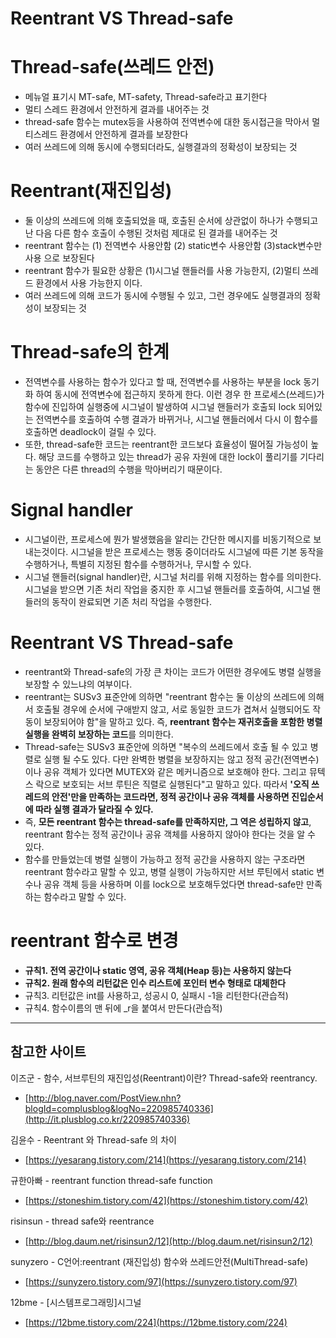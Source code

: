 # Reentrant VS Thread-safe

# Thread-safe(쓰레드 안전)

- 메뉴얼 표기시 MT-safe, MT-safety, Thread-safe라고 표기한다
- 멀티 스레드 환경에서 안전하게 결과를 내어주는 것
- thread-safe 함수는 mutex등을 사용하여 전역변수에 대한 동시접근을 막아서 멀티스레드 환경에서 안전하게 결과를 보장한다
- 여러 쓰레드에 의해 동시에 수행되더라도, 실행결과의 정확성이 보장되는 것

# Reentrant(재진입성)

- 둘 이상의 쓰레드에 의해 호출되었을 때, 호출된 순서에 상관없이 하나가 수행되고 난 다음 다른 함수 호출이 수행된 것처럼 제대로 된 결과를 내어주는 것
- reentrant 함수는 (1) 전역변수 사용안함 (2) static변수 사용안함 (3)stack변수만 사용 으로 보장된다
- reentrant 함수가 필요한 상황은 (1)시그널 핸들러를 사용 가능한지, (2)멀티 쓰레드 환경에서 사용 가능한지 이다.
- 여러 쓰레드에 의해 코드가 동시에 수행될 수 있고, 그런 경우에도 실행결과의 정확성이 보장되는 것

# Thread-safe의 한계

- 전역변수를 사용하는 함수가 있다고 할 때, 전역변수를 사용하는 부분을 lock 동기화 하여 동시에 전역변수에 접근하지 못하게 한다. 이런 경우 한 프로세스(쓰레드)가 함수에 진입하여 실행중에 시그널이 발생하여 시그널 핸들러가 호출되 lock 되어있는 전역변수를 호출하여 수행 결과가 바뀌거나, 시그널 핸들러에서 다시 이 함수를 호출하면 deadlock이 걸릴 수 있다.
- 또한, thread-safe한 코드는 reentrant한 코드보다 효율성이 떨어질 가능성이 높다. 해당 코드를 수행하고 있는 thread가 공유 자원에 대한 lock이 풀리기를 기다리는 동안은 다른 thread의 수행을 막아버리기 때문이다.

# Signal handler

- 시그널이란, 프로세스에 뭔가 발생했음을 알리는 간단한 메시지를 비동기적으로 보내는것이다. 시그널을 받은 프로세스는 행동 중이더라도 시그널에 따른 기본 동작을 수행하거나, 특별히 지정된 함수를 수행하거나, 무시할 수 있다.
- 시그널 핸들러(signal handler)란, 시그널 처리를 위해 지정하는 함수를 의미한다. 시그널을 받으면 기존 처리 작업을 중지한 후 시그널 핸들러를 호출하여, 시그널 핸들러의 동작이 완료되면 기존 처리 작업을 수행한다.

# Reentrant VS Thread-safe

- reentrant와 Thread-safe의 가장 큰 차이는 코드가 어떤한 경우에도 병렬 실행을 보장할 수 있느냐의 여부이다.
- reentrant는 SUSv3 표준안에 의하면 "reentrant 함수는 둘 이상의 쓰레드에 의해서 호출될 경우에 순서에 구애받지 않고, 서로 동일한 코드가 겹쳐서 실행되어도 작동이 보장되어야 함"을 말하고 있다. 즉, **reentrant 함수는 재귀호출을 포함한 병렬 실행을 완벽히 보장하는 코드**를 의미한다.
- Thread-safe는 SUSv3 표준안에 의하면 "복수의 쓰레드에서 호출 될 수 있고 병렬로 실행 될 수도 있다. 다만 완벽한 병렬을 보장하지는 않고 정적 공간(전역변수)이나 공유 객체가 있다면 MUTEX와 같은 메커니즘으로 보호해야 한다. 그리고 뮤텍스 락으로 보호되는 서브 루틴은 직렬로 실행된다"고 말하고 있다. 따라서 **'오직 쓰레드의 안전'만을 만족하는 코드라면, 정적 공간이나 공유 객체를 사용하면 진입순서에 따라 실행 결과가 달라질 수 있다.**
- 즉, **모든 reentrant 함수는 thread-safe를 만족하지만, 그 역은 성립하지 않고**, reentrant 함수는 정적 공간이나 공유 객체를 사용하지 않아야 한다는 것을 알 수 있다.
- 함수를 만들었는데 병렬 실행이 가능하고 정적 공간을 사용하지 않는 구조라면 reentrant 함수라고 말할 수 있고, 병렬 실행이 가능하지만 서브 루틴에서 static 변수나 공유 객체 등을 사용하며 이를 lock으로 보호해두었다면 thread-safe만 만족하는 함수라고 말할 수 있다.

# reentrant 함수로 변경

- **규칙1. 전역 공간이나 static 영역, 공유 객체(Heap 등)는 사용하지 않는다**
- **규칙2. 원래 함수의 리턴값은 인수 리스트에 포인터 변수 형태로 대체한다**
- 규칙3. 리턴값은 int를 사용하고, 성공시 0, 실패시 -1을 리턴한다(관습적)
- 규칙4. 함수이름의 맨 뒤에 _r을 붙여서 만든다(관습적)

---

## 참고한 사이트

이즈군 - 함수, 서브루틴의 재진입성(Reentrant)이란? Thread-safe와 reentrancy.

- [http://blog.naver.com/PostView.nhn?blogId=complusblog&logNo=220985740336](http://it.plusblog.co.kr/220985740336)

김윤수 - Reentrant 와 Thread-safe 의 차이

- [https://yesarang.tistory.com/214](https://yesarang.tistory.com/214)

규한아빠 - reentrant function thread-safe function

- [https://stoneshim.tistory.com/42](https://stoneshim.tistory.com/42)

risinsun - thread safe와 reentrance

- [http://blog.daum.net/risinsun2/12](http://blog.daum.net/risinsun2/12)

sunyzero - C언어:reentrant (재진입성) 함수와 쓰레드안전(MultiThread-safe)

- [https://sunyzero.tistory.com/97](https://sunyzero.tistory.com/97)

12bme - [시스템프로그래밍]시그널

- [https://12bme.tistory.com/224](https://12bme.tistory.com/224)